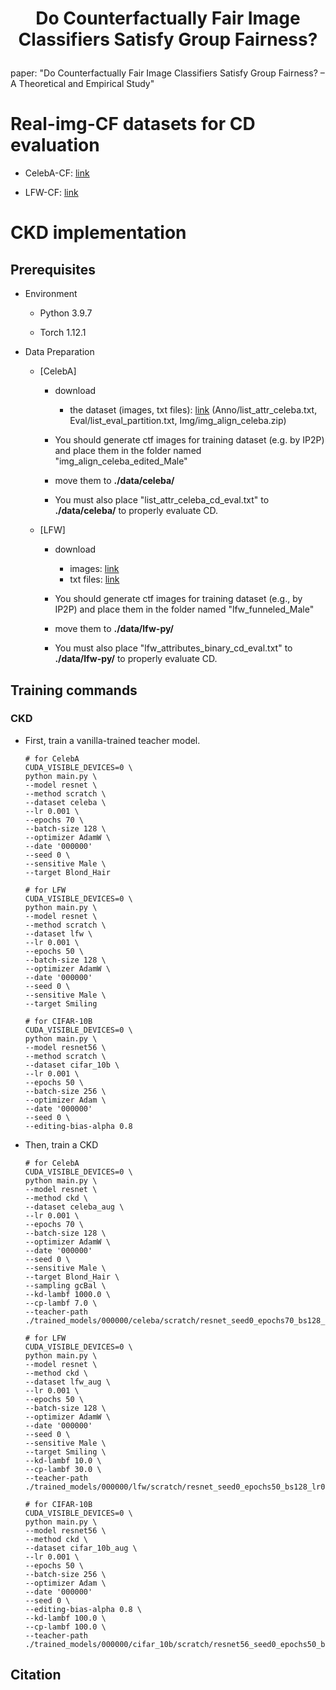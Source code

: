 # <p align="center">Do Counterfactually Fair Image Classifiers Satisfy Group Fairness?</p>

paper: "Do Counterfactually Fair Image Classifiers Satisfy Group Fairness? – A Theoretical and Empirical Study"

# Real-img-CF datasets for CD evaluation

- CelebA-CF: [link](https://figshare.com/s/b5e04d2005ef7ef2407f)

- LFW-CF: [link](https://figshare.com/s/487daa6c36b13c53ea72)

# CKD implementation

## Prerequisites

- Environment

    - Python 3.9.7

    - Torch 1.12.1


- Data Preparation

    - [CelebA]

        - download
            - the dataset (images, txt files): [link](https://drive.google.com/drive/folders/0B7EVK8r0v71pWEZsZE9oNnFzTm8?resourcekey=0-5BR16BdXnb8hVj6CNHKzLg&usp=sharing)
                (Anno/list_attr_celeba.txt, Eval/list_eval_partition.txt, Img/img_align_celeba.zip)
            
        - You should generate ctf images for training dataset (e.g. by IP2P) and place them in the folder named "img_align_celeba_edited_Male"

        - move them to **./data/celeba/**

        - You must also place "list_attr_celeba_cd_eval.txt" to **./data/celeba/** to properly evaluate CD.

    - [LFW]

        - download
            - images: [link](http://vis-www.cs.umass.edu/lfw/lfw-funneled.tgz)
            - txt files: [link](https://figshare.com/s/8ee3107511f07af6aa5c)

        - You should generate ctf images for training dataset (e.g., by IP2P) and place them in the folder named "lfw_funneled_Male"

        - move them to **./data/lfw-py/**

        - You must also place "lfw_attributes_binary_cd_eval.txt" to **./data/lfw-py/** to properly evaluate CD.

## Training commands

### CKD

- First, train a vanilla-trained teacher model.

    ```
    # for CelebA
    CUDA_VISIBLE_DEVICES=0 \
    python main.py \
    --model resnet \
    --method scratch \
    --dataset celeba \
    --lr 0.001 \
    --epochs 70 \
    --batch-size 128 \
    --optimizer AdamW \
    --date '000000'
    --seed 0 \
    --sensitive Male \
    --target Blond_Hair

    # for LFW
    CUDA_VISIBLE_DEVICES=0 \
    python main.py \
    --model resnet \
    --method scratch \
    --dataset lfw \
    --lr 0.001 \
    --epochs 50 \
    --batch-size 128 \
    --optimizer AdamW \
    --date '000000'
    --seed 0 \
    --sensitive Male \
    --target Smiling

    # for CIFAR-10B
    CUDA_VISIBLE_DEVICES=0 \
    python main.py \
    --model resnet56 \
    --method scratch \
    --dataset cifar_10b \
    --lr 0.001 \
    --epochs 50 \
    --batch-size 256 \
    --optimizer Adam \
    --date '000000'
    --seed 0 \
    --editing-bias-alpha 0.8

    ```
- Then, train a CKD

    ```
    # for CelebA
    CUDA_VISIBLE_DEVICES=0 \
    python main.py \
    --model resnet \
    --method ckd \
    --dataset celeba_aug \
    --lr 0.001 \
    --epochs 70 \
    --batch-size 128 \
    --optimizer AdamW \
    --date '000000'
    --seed 0 \
    --sensitive Male \
    --target Blond_Hair \
    --sampling gcBal \
    --kd-lambf 1000.0 \
    --cp-lambf 7.0 \
    --teacher-path ./trained_models/000000/celeba/scratch/resnet_seed0_epochs70_bs128_lr0.001_Blond_Hair_Male.pt

    # for LFW
    CUDA_VISIBLE_DEVICES=0 \
    python main.py \
    --model resnet \
    --method ckd \
    --dataset lfw_aug \
    --lr 0.001 \
    --epochs 50 \
    --batch-size 128 \
    --optimizer AdamW \
    --date '000000'
    --seed 0 \
    --sensitive Male \
    --target Smiling \
    --kd-lambf 10.0 \
    --cp-lambf 30.0 \
    --teacher-path ./trained_models/000000/lfw/scratch/resnet_seed0_epochs50_bs128_lr0.001_Smiling_Male.pt

    # for CIFAR-10B
    CUDA_VISIBLE_DEVICES=0 \
    python main.py \
    --model resnet56 \
    --method ckd \
    --dataset cifar_10b_aug \
    --lr 0.001 \
    --epochs 50 \
    --batch-size 256 \
    --optimizer Adam \
    --date '000000'
    --seed 0 \
    --editing-bias-alpha 0.8 \
    --kd-lambf 100.0 \
    --cp-lambf 100.0 \
    --teacher-path ./trained_models/000000/cifar_10b/scratch/resnet56_seed0_epochs50_bs256_lr0.001_skewed0.8_editbias_alpha0.8.pt

    ```

## Citation
